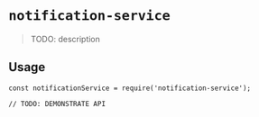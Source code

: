 # `notification-service`

> TODO: description

## Usage

```
const notificationService = require('notification-service');

// TODO: DEMONSTRATE API
```
